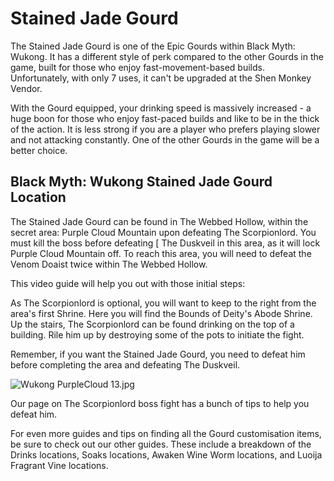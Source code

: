 # Stained Jade Gourd

The Stained Jade Gourd is one of the Epic Gourds within Black Myth: Wukong. It has a different style of perk compared to the other Gourds in the game, built for those who enjoy fast-movement-based builds. Unfortunately, with only 7 uses, it can't be upgraded at the Shen Monkey Vendor. 

With the Gourd equipped, your drinking speed is massively increased - a huge boon for those who enjoy fast-paced builds and like to be in the thick of the action. It is less strong if you are a player who prefers playing slower and not attacking constantly. One of the other Gourds in the game will be a better choice. 

## Black Myth: Wukong Stained Jade Gourd Location

The Stained Jade Gourd can be found in The Webbed Hollow, within the secret area: Purple Cloud Mountain upon defeating The Scorpionlord. You must kill the boss before defeating [ The Duskveil in this area, as it will lock Purple Cloud Mountain off. To reach this area, you will need to defeat the Venom Doaist twice within The Webbed Hollow. 

This video guide will help you out with those initial steps: 

As The Scorpionlord is optional, you will want to keep to the right from the area's first Shrine. Here you will find the Bounds of Deity's Abode Shrine. Up the stairs, The Scorpionlord can be found drinking on the top of a building. Rile him up by destroying some of the pots to initiate the fight. 

Remember, if you want the Stained Jade Gourd, you need to defeat him before completing the area and defeating The Duskveil. 

![Wukong PurpleCloud 13.jpg](https://oyster.ignimgs.com/mediawiki/apis.ign.com/black-myth-wukong/8/84/Wukong_PurpleCloud_13.jpg)

Our page on The Scorpionlord boss fight has a bunch of tips to help you defeat him. 

For even more guides and tips on finding all the Gourd customisation items, be sure to check out our other guides. These include a breakdown of the Drinks locations, Soaks locations, Awaken Wine Worm locations, and Luoija Fragrant Vine locations. 
